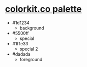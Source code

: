 # [colorkit.co palette](https://colorkit.co/palette/1d1234-5500ff-1f1e33-dadada/)

- #1d1234 
  - background
- #5500ff
  - special
- #1f1e33
  - special 2
- #dadada
  - foreground

